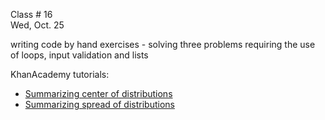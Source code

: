 
<div class="lecture2">



<div class="column_date">
<p markdown="block">

Class # 16 <br> 
Wed, Oct. 25

</p>
</div>



<div class="column_materials" >
<p markdown="block">

writing code by hand exercises - solving three problems requiring 
the use of loops, input validation and lists 

</p>
</div>



<div class="column_assign">
<p markdown="block">

KhanAcademy tutorials:
* [Summarizing center of distributions](https://www.khanacademy.org/math/probability/data-distributions-a1/summarizing-center-distributions/v/statistics-intro-mean-median-and-mode)
* [Summarizing spread of distributions](https://www.khanacademy.org/math/probability/data-distributions-a1/summarizing-spread-distributions/v/calculating-interquartile-range-iqr) 
</p>
</div>

</div>
